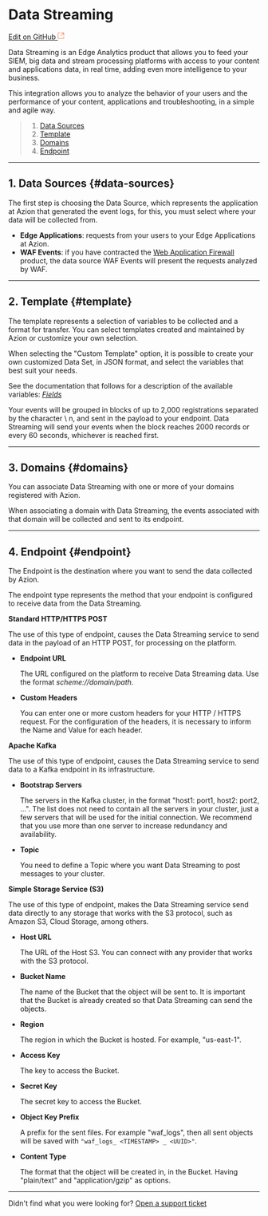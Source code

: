 # Data **Streaming**

[Edit on GitHub <svg width="14" height="14" xmlns="http://www.w3.org/2000/svg"><g fill="none" stroke="#F3652B"><path d="M4.81.71H.672v11.43H12.1V8.001" stroke-width=".8"/><path d="M6.87.786h5.155V5.94M6.31 6.5L12.026.786"/></g></svg>](https://github.com/aziontech/docs_en/edit/master/data-streaming/index.md)

Data Streaming is an Edge Analytics product that allows you to feed your SIEM, big data and stream processing platforms with access to your content and applications data, in real time, adding even more intelligence to your business.

This integration allows you to analyze the behavior of your users and the performance of your content, applications and troubleshooting, in a simple and agile way.


  > 1. [Data Sources](#data-sources)
  > 2. [Template](#template)
  > 3. [Domains](#domains)
  > 4. [Endpoint](#endpoint)

---

## 1. Data Sources {#data-sources}

The first step is choosing the Data Source, which represents the application at Azion that generated the event logs, for this, you must select where your data will be collected from.


* **Edge Applications**: requests from your users to your Edge Applications at Azion.
* **WAF Events**: if you have contracted the [Web Application Firewall](https://www.azion.com/pt-br/docs/produtos/web-application-firewall/) product, the data source WAF Events will present the requests analyzed by WAF.

---

## 2. Template {#template}

The template represents a selection of variables to be collected and a format for transfer. You can select templates created and maintained by Azion or customize your own selection.

When selecting the "Custom Template" option, it is possible to create your own customized Data Set, in JSON format, and select the variables that best suit your needs.

See the documentation that follows for a description of the available variables: [*Fields*](https://www.azion.com/pt-br/docs/produtos/data-streaming/fields/)

Your events will be grouped in blocks of up to 2,000 registrations separated by the character \ n, and sent in the payload to your endpoint. Data Streaming will send your events when the block reaches 2000 records or every 60 seconds, whichever is reached first.

---

## 3. Domains {#domains}

You can associate Data Streaming with one or more of your domains registered with Azion.

When associating a domain with Data Streaming, the events associated with that domain will be collected and sent to its endpoint.

---

## 4. Endpoint {#endpoint}

The Endpoint is the destination where you want to send the data collected by Azion.

The endpoint type represents the method that your endpoint is configured to receive data from the Data Streaming.

**Standard HTTP/HTTPS POST**

The use of this type of endpoint, causes the Data Streaming service to send data in the payload of an HTTP POST, for processing on the platform.

* **Endpoint URL** 

  The URL configured on the platform to receive Data Streaming data. Use the format *scheme://domain/path*.

* **Custom Headers** 

  You can enter one or more custom headers for your HTTP / HTTPS request. For the configuration of the headers, it is necessary to inform the Name and Value for each header.

**Apache Kafka**

The use of this type of endpoint, causes the Data Streaming service to send data to a Kafka endpoint in its infrastructure.

* **Bootstrap Servers** 

  The servers in the Kafka cluster, in the format "host1: port1, host2: port2, ...". The list does not need to contain all the servers in your cluster, just a few servers that will be used for the initial connection. We recommend that you use more than one server to increase redundancy and availability.

* **Topic** 

  You need to define a Topic where you want Data Streaming to post messages to your cluster.

**Simple Storage Service (S3)**

The use of this type of endpoint, makes the Data Streaming service send data directly to any storage that works with the S3 protocol, such as Amazon S3, Cloud Storage, among others.

* **Host URL** 

  The URL of the Host S3. You can connect with any provider that works with the S3 protocol.

* **Bucket Name** 

  The name of the Bucket that the object will be sent to. It is important that the Bucket is already created so that Data Streaming can send the objects.

* **Region** 

  The region in which the Bucket is hosted. For example, "us-east-1".

* **Access Key** 

  The key to access the Bucket.

* **Secret Key** 

  The secret key to access the Bucket.

* **Object Key Prefix** 

  A prefix for the sent files. For example "waf_logs", then all sent objects will be saved with `"waf_logs_ <TIMESTAMP> _ <UUID>"`.

* **Content Type** 

  The format that the object will be created in, in the Bucket. Having "plain/text" and "application/gzip" as options.

---

Didn't find what you were looking for? [Open a support ticket](https://tickets.azion.com/)
